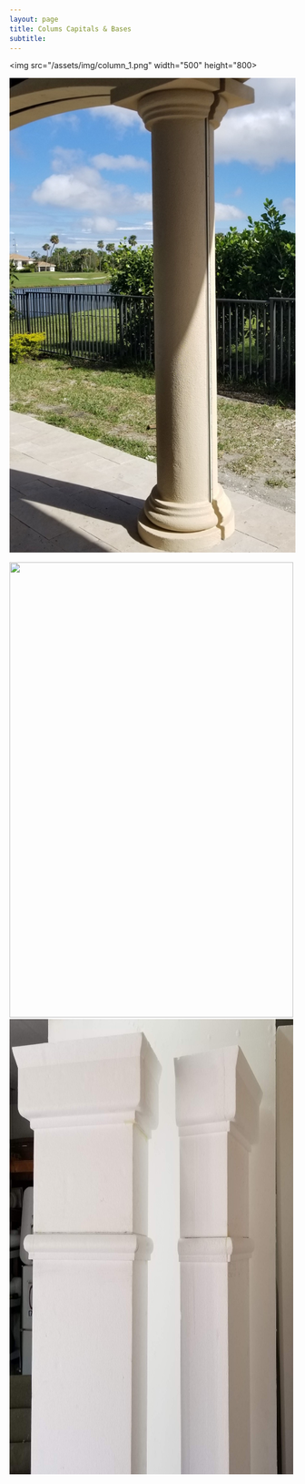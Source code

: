 ```yaml
---
layout: page
title: Colums Capitals & Bases 
subtitle: 
---
```

<img src="/assets/img/column_1.png" width="500" height="800>

![column_1](/assets/img/column_1.png)
                                                        
<div class="gallery">
  <a target="_blank" href="assets/img/column_1.png">
    <img src=" alt="Column" width="500" height="800">
  </a>
  <div class="desc"></div>
</div>

<div class="gallery">
  <a target="_blank" href="assets/img/column_2.png">
    <img src="assets/img/column_2.png" alt="Column" width="500" height="800">
  </a>
  <div class="desc"></div>
</div>

</body>
</html>
